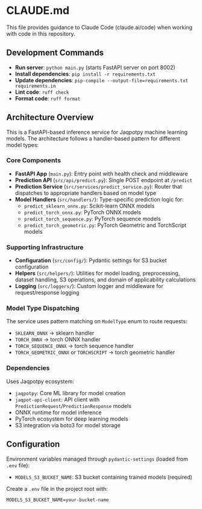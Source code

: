 # CLAUDE.md

This file provides guidance to Claude Code (claude.ai/code) when working with code in this repository.

## Development Commands

- **Run server**: `python main.py` (starts FastAPI server on port 8002)
- **Install dependencies**: `pip install -r requirements.txt`
- **Update dependencies**: `pip-compile --output-file=requirements.txt requirements.in`
- **Lint code**: `ruff check`
- **Format code**: `ruff format`

## Architecture Overview

This is a FastAPI-based inference service for Jaqpotpy machine learning models. The architecture follows a handler-based pattern for different model types:

### Core Components

- **FastAPI App** (`main.py`): Entry point with health check and middleware
- **Prediction API** (`src/api/predict.py`): Single POST endpoint at `/predict`
- **Prediction Service** (`src/services/predict_service.py`): Router that dispatches to appropriate handlers based on model type
- **Model Handlers** (`src/handlers/`): Type-specific prediction logic for:
  - `predict_sklearn_onnx.py`: Scikit-learn ONNX models
  - `predict_torch_onnx.py`: PyTorch ONNX models  
  - `predict_torch_sequence.py`: PyTorch sequence models
  - `predict_torch_geometric.py`: PyTorch Geometric and TorchScript models

### Supporting Infrastructure

- **Configuration** (`src/config/`): Pydantic settings for S3 bucket configuration
- **Helpers** (`src/helpers/`): Utilities for model loading, preprocessing, dataset handling, S3 operations, and domain of applicability calculations
- **Logging** (`src/loggers/`): Custom logger and middleware for request/response logging

### Model Type Dispatching

The service uses pattern matching on `ModelType` enum to route requests:
- `SKLEARN_ONNX` → sklearn handler
- `TORCH_ONNX` → torch ONNX handler  
- `TORCH_SEQUENCE_ONNX` → torch sequence handler
- `TORCH_GEOMETRIC_ONNX` or `TORCHSCRIPT` → torch geometric handler

### Dependencies

Uses Jaqpotpy ecosystem:
- `jaqpotpy`: Core ML library for model creation
- `jaqpot-api-client`: API client with `PredictionRequest`/`PredictionResponse` models
- ONNX runtime for model inference
- PyTorch ecosystem for deep learning models
- S3 integration via boto3 for model storage

## Configuration

Environment variables managed through `pydantic-settings` (loaded from `.env` file):
- `MODELS_S3_BUCKET_NAME`: S3 bucket containing trained models (required)

Create a `.env` file in the project root with:
```
MODELS_S3_BUCKET_NAME=your-bucket-name
```